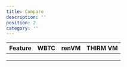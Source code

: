 ```yaml
---
title: Compare
description: ''
position: 2
category: ''
---
```


| Feature | WBTC | renVM | THIRM VM |
|---|---|---|---|
|   |   |   |   |
|   |   |   |   |
|   |   |   |   |
